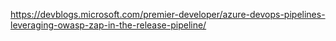 https://devblogs.microsoft.com/premier-developer/azure-devops-pipelines-leveraging-owasp-zap-in-the-release-pipeline/
